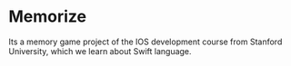 # Memorize

Its a memory game project of the IOS development course from Stanford University, which we learn about Swift language.
